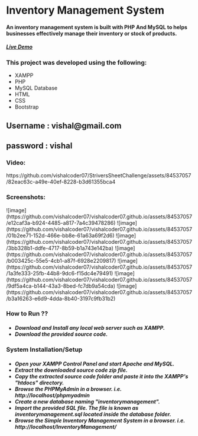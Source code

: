 <body>
    <h1>Inventory Management System</h1>
  <h4>An inventory management system is built with PHP And MySQL to helps businesses effectively manage their inventory or stock of products.</h4>
     <h5><a href="harsh-php.000webhostapp.com/">Live Demo</a></h5>
    <h3>This project was developed using the following:</h3>
<ul>
    <li>XAMPP</li>
    <li>PHP</li>
    <li>MySQL Database</li>
    <li>HTML</li>
    <li>CSS</li>
    <li>Bootstrap</li>
  </ul>
    <h2>Username : vishal@gmail.com </h2>
    <h2>password : vishal </h2>
    <h3>Video:</h3>
    https://github.com/vishalcoder07/StriversSheetChallenge/assets/84537057/82eac63c-a49e-40ef-8228-b3d61355bca4
    
<h3>Screenshots:</h3>
  ![image](https://github.com/vishalcoder07/vishalcoder07.github.io/assets/84537057/e12caf3a-b924-4485-a817-7a4c39478286)
  ![image](https://github.com/vishalcoder07/vishalcoder07.github.io/assets/84537057/01b2ee71-152d-466e-bb8e-61a63a69f2d6)
  ![image](https://github.com/vishalcoder07/vishalcoder07.github.io/assets/84537057/3bb328b1-ddfe-4717-8b59-b1a743e142ba)
  ![image](https://github.com/vishalcoder07/vishalcoder07.github.io/assets/84537057/b003425c-55e5-4cb1-a87f-6928e2209817)
  ![image](https://github.com/vishalcoder07/vishalcoder07.github.io/assets/84537057/1a3fe333-25fb-44b8-9dc6-f15dc4e79491)
  ![image](https://github.com/vishalcoder07/vishalcoder07.github.io/assets/84537057/9df5a4ca-b144-43a3-8bed-fc7db9a54cda)
  ![image](https://github.com/vishalcoder07/vishalcoder07.github.io/assets/84537057/b3a16263-e6d9-4dda-8b40-3197c9fb31b2)






  

  <h3>How to Run ??</h3>
  <h5>
    <ul>
        <li>Download and Install any local web server such as XAMPP.</li>
        <li>Download the provided source code.</li>
    </ul>
  </h5>

  
  <h3>System Installation/Setup</h3>
  <h5>
    <ul>
        <li>Open your XAMPP Control Panel and start Apache and MySQL.</li>
        <li>Extract the downloaded source code zip file.</li>
        <li>Copy the extracted source code folder and paste it into the XAMPP's "htdocs" directory.</li>
        <li>Browse the PHPMyAdmin in a browser. i.e. http://localhost/phpmyadmin</li>
        <li>Create a new database naming "inventorymanagement".</li>
        <li>Import the provided SQL file. The file is known as inventorymanagement.sql located inside the database folder.</li>
        <li>Browse the Simple Inventory Management System in a browser. i.e. http://localhost/InventoryManagement/</li>
    </ul>
  </h5>
</body>
</html>



